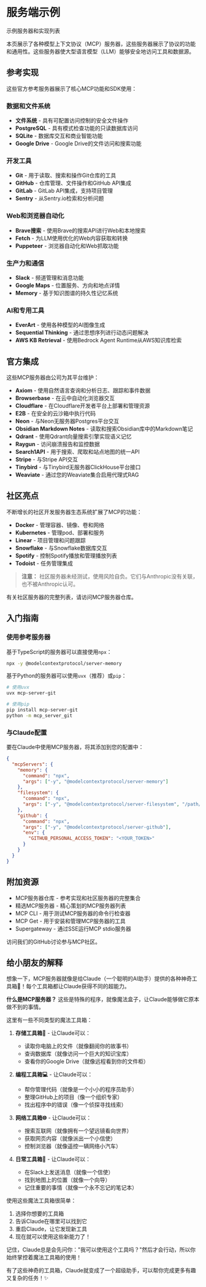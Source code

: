 # 服务端示例

示例服务器和实现列表

本页展示了各种模型上下文协议（MCP）服务器，这些服务器展示了协议的功能和通用性。这些服务器使大型语言模型（LLM）能够安全地访问工具和数据源。

## 参考实现

这些官方参考服务器展示了核心MCP功能和SDK使用：

### 数据和文件系统

* **文件系统** - 具有可配置访问控制的安全文件操作
* **PostgreSQL** - 具有模式检查功能的只读数据库访问
* **SQLite** - 数据库交互和商业智能功能
* **Google Drive** - Google Drive的文件访问和搜索功能

### 开发工具

* **Git** - 用于读取、搜索和操作Git仓库的工具
* **GitHub** - 仓库管理、文件操作和GitHub API集成
* **GitLab** - GitLab API集成，支持项目管理
* **Sentry** - 从Sentry.io检索和分析问题

### Web和浏览器自动化

* **Brave搜索** - 使用Brave的搜索API进行Web和本地搜索
* **Fetch** - 为LLM使用优化的Web内容获取和转换
* **Puppeteer** - 浏览器自动化和Web抓取功能

### 生产力和通信

* **Slack** - 频道管理和消息功能
* **Google Maps** - 位置服务、方向和地点详情
* **Memory** - 基于知识图谱的持久性记忆系统

### AI和专用工具

* **EverArt** - 使用各种模型的AI图像生成
* **Sequential Thinking** - 通过思想序列进行动态问题解决
* **AWS KB Retrieval** - 使用Bedrock Agent Runtime从AWS知识库检索

## 官方集成

这些MCP服务器由公司为其平台维护：

* **Axiom** - 使用自然语言查询和分析日志、跟踪和事件数据
* **Browserbase** - 在云中自动化浏览器交互
* **Cloudflare** - 在Cloudflare开发者平台上部署和管理资源
* **E2B** - 在安全的云沙箱中执行代码
* **Neon** - 与Neon无服务器Postgres平台交互
* **Obsidian Markdown Notes** - 读取和搜索Obsidian库中的Markdown笔记
* **Qdrant** - 使用Qdrant向量搜索引擎实现语义记忆
* **Raygun** - 访问崩溃报告和监控数据
* **Search1API** - 用于搜索、爬取和站点地图的统一API
* **Stripe** - 与Stripe API交互
* **Tinybird** - 与Tinybird无服务器ClickHouse平台接口
* **Weaviate** - 通过您的Weaviate集合启用代理式RAG

## 社区亮点

不断增长的社区开发服务器生态系统扩展了MCP的功能：

* **Docker** - 管理容器、镜像、卷和网络
* **Kubernetes** - 管理pod、部署和服务
* **Linear** - 项目管理和问题跟踪
* **Snowflake** - 与Snowflake数据库交互
* **Spotify** - 控制Spotify播放和管理播放列表
* **Todoist** - 任务管理集成

> **注意：** 社区服务器未经测试，使用风险自负。它们与Anthropic没有关联，也不被Anthropic认可。

有关社区服务器的完整列表，请访问MCP服务器仓库。

## 入门指南

### 使用参考服务器

基于TypeScript的服务器可以直接使用`npx`：

```bash
npx -y @modelcontextprotocol/server-memory
```

基于Python的服务器可以使用`uvx`（推荐）或`pip`：

```bash
# 使用uvx
uvx mcp-server-git

# 使用pip
pip install mcp-server-git
python -m mcp_server_git
```

### 与Claude配置

要在Claude中使用MCP服务器，将其添加到您的配置中：

```json
{
  "mcpServers": {
    "memory": {
      "command": "npx",
      "args": ["-y", "@modelcontextprotocol/server-memory"]
    },
    "filesystem": {
      "command": "npx",
      "args": ["-y", "@modelcontextprotocol/server-filesystem", "/path/to/allowed/files"]
    },
    "github": {
      "command": "npx",
      "args": ["-y", "@modelcontextprotocol/server-github"],
      "env": {
        "GITHUB_PERSONAL_ACCESS_TOKEN": "<YOUR_TOKEN>"
      }
    }
  }
}
```

## 附加资源

* MCP服务器仓库 - 参考实现和社区服务器的完整集合
* 精选MCP服务器 - 精心策划的MCP服务器列表
* MCP CLI - 用于测试MCP服务器的命令行检查器
* MCP Get - 用于安装和管理MCP服务器的工具
* Supergateway - 通过SSE运行MCP stdio服务器

访问我们的GitHub讨论参与MCP社区。

## 给小朋友的解释

想象一下，MCP服务器就像是给Claude（一个聪明的AI助手）提供的各种神奇工具箱🧰！每个工具箱都让Claude获得不同的超能力。

**什么是MCP服务器？** 这些是特殊的程序，就像魔法盒子，让Claude能够做它原本做不到的事情。

这里有一些不同类型的魔法工具箱：

1. **存储工具箱📂** - 让Claude可以：
   - 读取你电脑上的文件（就像翻阅你的故事书）
   - 查询数据库（就像访问一个巨大的知识宝库）
   - 查看你的Google Drive（就像远程看到你的文件柜）

2. **编程工具箱💻** - 让Claude可以：
   - 帮你管理代码（就像是一个小小的程序员助手）
   - 整理GitHub上的项目（像一个组织专家）
   - 找出程序中的错误（像一个侦探寻找线索）

3. **网络工具箱🌐** - 让Claude可以：
   - 搜索互联网（就像拥有一个望远镜看向世界）
   - 获取网页内容（就像派出一个小信使）
   - 控制浏览器（就像遥控一辆网络小汽车）

4. **日常工具箱🔧** - 让Claude可以：
   - 在Slack上发送消息（就像一个信使）
   - 找到地图上的位置（就像一个向导）
   - 记住重要的事情（就像一个永不忘记的笔记本）

使用这些魔法工具箱很简单：
1. 选择你想要的工具箱
2. 告诉Claude在哪里可以找到它
3. 重启Claude，让它发现新工具
4. 现在就可以使用这些新能力了！

记住，Claude总是会先问你："我可以使用这个工具吗？"然后才会行动，所以你始终掌控着魔法工具箱的使用！

有了这些神奇的工具箱，Claude就变成了一个超级助手，可以帮你完成更多有趣又复杂的任务！✨ 